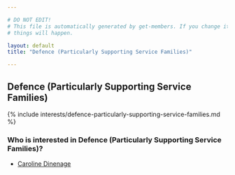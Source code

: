 ```yaml
---

# DO NOT EDIT!
# This file is automatically generated by get-members. If you change it, bad
# things will happen.

layout: default
title: "Defence (Particularly Supporting Service Families)"

---
```


## Defence (Particularly Supporting Service Families)

{% include interests/defence-particularly-supporting-service-families.md %}

### Who is interested in Defence (Particularly Supporting Service Families)?


* [Caroline Dinenage](/members/caroline-dinenage.html)
